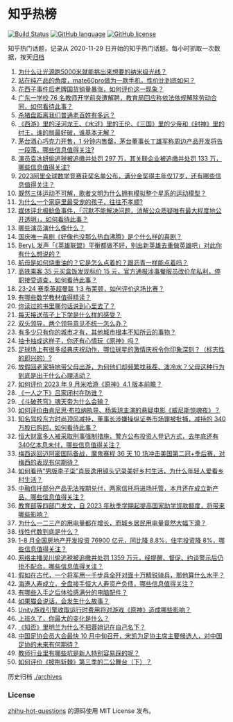 # 知乎热榜
[![Build Status](https://github.com/ToWeLong/zhihu-hot-questions/workflows/CI/badge.svg)](https://github.com/ToWeLong/zhihu-hot-questions/actions)
[![GitHub language](https://img.shields.io/badge/language-golang-orange.svg)](https://golang.org/)
[![GitHub license](https://img.shields.io/github/license/ToWeLong/zhihu-hot-questions)](https://github.com/ToWeLong/zhihu-hot-questions/blob/main/LICENSE)

知乎热门话题，记录从 2020-11-29 日开始的知乎热门话题。每小时抓取一次数据，按天[归档](./archives)

<!-- BEGIN -->

1. [为什么让光源跑5000米就能挑出来想要的纳米级光线？](https://www.zhihu.com/question/622111335)
1. [站在纯产品的角度，mate60pro做为一款手机，性价比到底如何？](https://www.zhihu.com/question/621721575)
1. [花西子事件后老牌国货销量暴涨，如何评价这一现象？](https://www.zhihu.com/question/622167596)
1. [广东一学校 76 名教师开学前突遭解聘，教育局回应称依法依规解除劳动合同，如何看待此事？](https://www.zhihu.com/question/622307692)
1. [杀猪盘距离我们普通老百姓有多远？](https://www.zhihu.com/question/366618212)
1. [《西游》里的泾河龙王、《水浒》里的王伦、《三国》里的少帝和《封神》里的纣王，谁的局最好破，谁基本无解？](https://www.zhihu.com/question/622246296)
1. [茅台酒心巧克力开售，1 分钟内售罄，茅台董事长丁雄军称周边产品开发将告一段落，哪些信息值得关注?](https://www.zhihu.com/question/622380246)
1. [演员袁冰妍偷逃税被追缴并处罚 297 万，其关联企业被追缴并处罚 133 万，哪些信息值得关注?](https://www.zhihu.com/question/622367994)
1. [2023阿里全球数学竞赛获奖名单公布，满分金奖得主年仅17岁，还有哪些信息值得关注？](https://www.zhihu.com/question/622384401)
1. [既然三体运动不可解，歌者文明为什么拥有模拟整个星系的运动模型？](https://www.zhihu.com/question/581511263)
1. [为什么一个家庭里最受宠的孩子，往往不孝顺?](https://www.zhihu.com/question/618257163)
1. [媒体评北极鲶鱼事件，「沉默不能解决问题，消解公众质疑唯有最大程度地公开透明」，如何看待此事？](https://www.zhihu.com/question/622176670)
1. [哪些演员演什么像什么？](https://www.zhihu.com/question/28507978)
1. [国庆唯一喜剧《好像也没那么热血沸腾》是个什么样的喜剧？](https://www.zhihu.com/question/621821197)
1. [BeryL 发声「《英雄联盟》平衡都做不好，别出新英雄去重做英雄吧」对此你有什么想说的？](https://www.zhihu.com/question/622175910)
1. [航母是如何烧重油的？它是怎么点着的？跟沥青一样能点着吗？](https://www.zhihu.com/question/620910182)
1. [高铁乘客 35 元买盒饭发现标价 15 元，官方通报涉事餐服员改价牟私利，停职接受调查，如何看待此事？](https://www.zhihu.com/question/622271963)
1. [23-24 赛季英超曼联 1:3 布莱顿，如何评价这场比赛？](https://www.zhihu.com/question/622394025)
1. [有哪些数学教材值得精读？](https://www.zhihu.com/question/519929018)
1. [你读过的书里哪句话说到心里去了？](https://www.zhihu.com/question/622161561)
1. [每天接送孩子上下学是什么样的感受？](https://www.zhihu.com/question/621124195)
1. [双头领导，两个领导意见不统一怎么办？](https://www.zhihu.com/question/532529539)
1. [有多少只有你的城市才有，其他城市根本不知所云的事物？](https://www.zhihu.com/question/621808874)
1. [抽卡抽成这样子，你还有心情玩《原神》吗？](https://www.zhihu.com/question/620746953)
1. [足球场上有很多经典庆祝动作，哪位球星的激情庆祝令你印象深刻？（标志性的即兴的）?](https://www.zhihu.com/question/458252195)
1. [放假回老家特地带父母出游，为何他们却频繁找我茬、泼冷水？父母这种行为到底是出于什么心理活动？](https://www.zhihu.com/question/621684240)
1. [如何评价 2023 年 9 月米哈游《原神》4.1 版本前瞻？](https://www.zhihu.com/question/622260689)
1. [《一人之下》吕家闭村在防谁？](https://www.zhihu.com/question/618100916)
1. [《斗破苍穹》魂天帝为什么会输？](https://www.zhihu.com/question/555793853)
1. [如何评价由肯尼思·布拉纳执导、杨紫琼主演的悬疑电影《威尼斯惊魂夜》？](https://www.zhihu.com/question/622015468)
1. [知名驾校东方时尚顶风减持，董事长涉嫌操纵证券市场罪被批捕，减持的 340 万股已购回，如何看待此事？](https://www.zhihu.com/question/622330687)
1. [恒大财富多人被采取刑事强制措施，警方公布投资人登记方式，去年底还有340亿本息未付，哪些信息值得关注？](https://www.zhihu.com/question/622390592)
1. [梅西返回迈阿密国际备战，魔鬼赛程 36 天 10 场冲击美国第二冠+季后赛，对梅西的表现有何期待？](https://www.zhihu.com/question/621989098)
1. [如何看待“男版李子柒”肖辰逸用镜头记录美好乡村生活，为什么年轻人爱看乡村生活？](https://www.zhihu.com/question/622195649)
1. [中融信托部分产品无法按期兑付，两家信托将进场托管，本月还在成立新产品，哪些信息值得关注？](https://www.zhihu.com/question/622349823)
1. [教育部等四部门发文，自 2023 年秋季学期起提高国家助学贷款额度，将带来哪些影响？](https://www.zhihu.com/question/622214452)
1. [为什么一二三产的用电量都在增长，而城乡居民用电量竟然大幅下滑？](https://www.zhihu.com/question/621980753)
1. [线性代数到底是什么？](https://www.zhihu.com/question/489470968)
1. [1-8 月全国房地产开发投资 76900 亿元，同比降 8.8%，住宅投资降 8%，哪些信息值得关注？](https://www.zhihu.com/question/622164293)
1. [网络主播吴川偷逃税被追缴并处罚 1359 万元，经提醒、督促、约谈警示后仍拒不配合，哪些信息值得关注？](https://www.zhihu.com/question/622390775)
1. [假如在古代，一个将军用一千步兵全歼对面十万精锐骑兵，那他算什么水平？](https://www.zhihu.com/question/621783309)
1. [海港人寿成立，全盘接手恒大人寿资产负债，哪些信息值得关注？](https://www.zhihu.com/question/622228936)
1. [有哪些入手之后体验感满分的电脑配件？](https://www.zhihu.com/question/534622057)
1. [如果猫会说话，会发生什么故事？](https://www.zhihu.com/question/621508981)
1. [Unity游戏引擎收取运行时费用将对游戏《原神》造成哪些影响？](https://www.zhihu.com/question/621976908)
1. [上班久了，你最大的变化是什么？](https://www.zhihu.com/question/622173959)
1. [《知否》里明兰为什么不把蓉姐记在自己名下？](https://www.zhihu.com/question/490369433)
1. [中国足协会员大会最快 10 月中旬召开，宋凯为足协主席主要候选人，对中国足协的未来有何期待？](https://www.zhihu.com/question/622184305)
1. [教师行业里有哪些坑是新人特别容易踩的呢？](https://www.zhihu.com/question/368810434)
1. [如何评价《披荆斩棘》第三季的二公舞台（下）？](https://www.zhihu.com/question/622334294)

<!-- END -->

历史归档 [./archives](./archives)


### License
[zhihu-hot-questions](https://github.com/towelong/zhihu-hot-questions) 的源码使用 MIT License 发布。